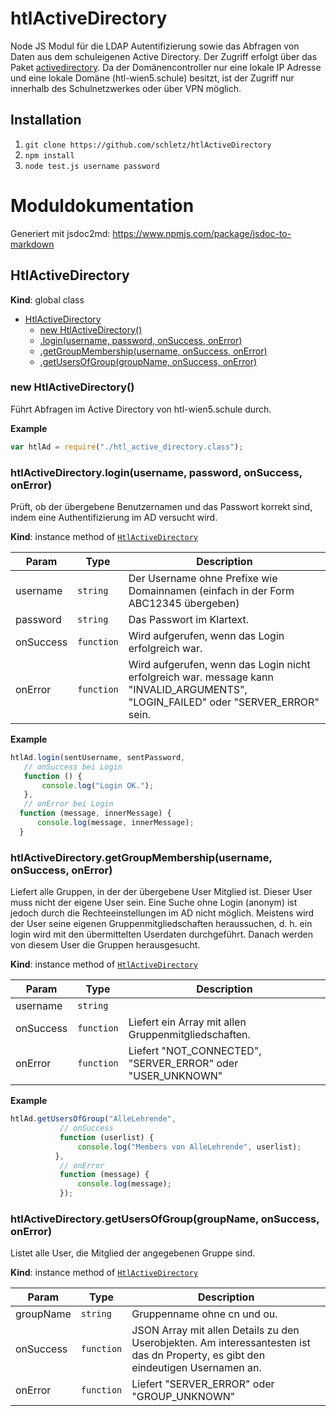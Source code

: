 # htlActiveDirectory
Node JS Modul für die LDAP Autentifizierung sowie das Abfragen von Daten aus dem schuleigenen
Active Directory. Der Zugriff erfolgt über das Paket [activedirectory](https://www.npmjs.com/package/activedirectory).
Da der Domänencontroller nur eine lokale IP Adresse und eine lokale Domäne (htl-wien5.schule) besitzt,
ist der Zugriff nur innerhalb des Schulnetzwerkes oder über VPN möglich.

## Installation
1. `git clone https://github.com/schletz/htlActiveDirectory`
2. `npm install`
3. `node test.js username password`

# Moduldokumentation
Generiert mit jsdoc2md: https://www.npmjs.com/package/jsdoc-to-markdown

<a name="HtlActiveDirectory"></a>

## HtlActiveDirectory
**Kind**: global class  

* [HtlActiveDirectory](#HtlActiveDirectory)
    * [new HtlActiveDirectory()](#new_HtlActiveDirectory_new)
    * [.login(username, password, onSuccess, onError)](#HtlActiveDirectory+login)
    * [.getGroupMembership(username, onSuccess, onError)](#HtlActiveDirectory+getGroupMembership)
    * [.getUsersOfGroup(groupName, onSuccess, onError)](#HtlActiveDirectory+getUsersOfGroup)

<a name="new_HtlActiveDirectory_new"></a>

### new HtlActiveDirectory()
Führt Abfragen im Active Directory von htl-wien5.schule durch.

**Example**  
```js
var htlAd = require("./htl_active_directory.class");
```
<a name="HtlActiveDirectory+login"></a>

### htlActiveDirectory.login(username, password, onSuccess, onError)
Prüft, ob der übergebene Benutzernamen und das Passwort korrekt sind, indem eine 
Authentifizierung im AD versucht wird.

**Kind**: instance method of <code>[HtlActiveDirectory](#HtlActiveDirectory)</code>  

| Param | Type | Description |
| --- | --- | --- |
| username | <code>string</code> | Der Username ohne Prefixe wie Domainnamen (einfach in der Form ABC12345  übergeben) |
| password | <code>string</code> | Das Passwort im Klartext. |
| onSuccess | <code>function</code> | Wird aufgerufen, wenn das Login erfolgreich war. |
| onError | <code>function</code> | Wird aufgerufen, wenn das Login nicht erfolgreich war. message kann "INVALID_ARGUMENTS", "LOGIN_FAILED" oder "SERVER_ERROR" sein. |

**Example**  
```js
htlAd.login(sentUsername, sentPassword,
   // onSuccess bei Login
   function () {
       console.log("Login OK.");
   },
   // onError bei Login 
  function (message, innerMessage) {
      console.log(message, innerMessage);
  }
```
<a name="HtlActiveDirectory+getGroupMembership"></a>

### htlActiveDirectory.getGroupMembership(username, onSuccess, onError)
Liefert alle Gruppen, in der der übergebene User Mitglied ist. Dieser User muss nicht der eigene
User sein. Eine Suche ohne Login (anonym) ist jedoch durch die Rechteeinstellungen im AD nicht
möglich. 
Meistens wird der User seine eigenen Gruppenmitgliedschaften heraussuchen, d. h. ein login wird
mit den übermittelten Userdaten durchgeführt. Danach werden von diesem User die Gruppen 
herausgesucht.

**Kind**: instance method of <code>[HtlActiveDirectory](#HtlActiveDirectory)</code>  

| Param | Type | Description |
| --- | --- | --- |
| username | <code>string</code> |  |
| onSuccess | <code>function</code> | Liefert ein Array mit allen Gruppenmitgliedschaften. |
| onError | <code>function</code> | Liefert "NOT_CONNECTED", "SERVER_ERROR" oder "USER_UNKNOWN" |

**Example**  
```js
htlAd.getUsersOfGroup("AlleLehrende",
           // onSuccess
           function (userlist) {
               console.log("Members von AlleLehrende", userlist);
          },
           // onError
           function (message) {
               console.log(message);
           });
```
<a name="HtlActiveDirectory+getUsersOfGroup"></a>

### htlActiveDirectory.getUsersOfGroup(groupName, onSuccess, onError)
Listet alle User, die Mitglied der angegebenen Gruppe sind.

**Kind**: instance method of <code>[HtlActiveDirectory](#HtlActiveDirectory)</code>  

| Param | Type | Description |
| --- | --- | --- |
| groupName | <code>string</code> | Gruppenname ohne cn und ou. |
| onSuccess | <code>function</code> | JSON Array mit allen Details zu den Userobjekten. Am  interessantesten ist das dn Property, es gibt den eindeutigen Usernamen an. |
| onError | <code>function</code> | Liefert "SERVER_ERROR" oder "GROUP_UNKNOWN" |

